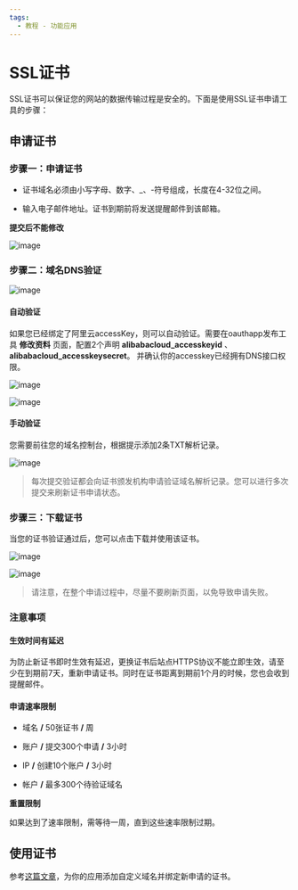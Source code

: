 ```yaml
---
tags:
  - 教程 - 功能应用
---
```


# SSL证书

SSL证书可以保证您的网站的数据传输过程是安全的。下面是使用SSL证书申请工具的步骤：

## 申请证书

### 步骤一：申请证书

- 证书域名必须由小写字母、数字、_、-符号组成，长度在4-32位之间。

- 输入电子邮件地址。证书到期前将发送提醒邮件到该邮箱。

**提交后不能修改**

![image](https://docs.oauthapp.com/code_ssltool/1.png)


### 步骤二：域名DNS验证

![image](https://docs.oauthapp.com/code_ssltool/2.png)


#### 自动验证

如果您已经绑定了阿里云accessKey，则可以自动验证。需要在oauthapp发布工具 **修改资料** 页面，配置2个声明 **alibabacloud_accesskeyid** 、**alibabacloud_accesskeysecret**。 并确认你的accesskey已经拥有DNS接口权限。

![image](https://docs.oauthapp.com/code_ssltool/7.png)

![image](https://docs.oauthapp.com/code_ssltool/3.png)

#### 手动验证

您需要前往您的域名控制台，根据提示添加2条TXT解析记录。

![image](https://docs.oauthapp.com/code_ssltool/4.png)

> 每次提交验证都会向证书颁发机构申请验证域名解析记录。您可以进行多次提交来刷新证书申请状态。


### 步骤三：下载证书

当您的证书验证通过后，您可以点击下载并使用该证书。

![image](https://docs.oauthapp.com/code_ssltool/5.png)

![image](https://docs.oauthapp.com/code_ssltool/6.png)

> 请注意，在整个申请过程中，尽量不要刷新页面，以免导致申请失败。

### 注意事项

#### 生效时间有延迟

为防止新证书即时生效有延迟，更换证书后站点HTTPS协议不能立即生效，请至少在到期前7天，重新申请证书。同时在证书距离到期前1个月的时候，您也会收到提醒邮件。

#### 申请速率限制

- 域名 **/** 50张证书 **/** 周

- 账户 **/** 提交300个申请 **/** 3小时

- IP **/** 创建10个账户 **/** 3小时

- 帐户 **/** 最多300个待验证域名 

**重置限制**

如果达到了速率限制，需等待一周，直到这些速率限制过期。

## 使用证书

参考[这篇文章](https://docs.oauthapp.com/code_appdomain/)，为你的应用添加自定义域名并绑定新申请的证书。